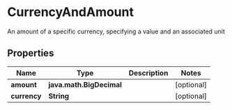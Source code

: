 

# CurrencyAndAmount

An amount of a specific currency, specifying a value and an associated unit

## Properties

| Name | Type | Description | Notes |
|------------ | ------------- | ------------- | -------------|
|**amount** | **java.math.BigDecimal** |  |  [optional] |
|**currency** | **String** |  |  [optional] |



